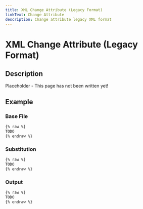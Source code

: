 ```yaml
---
title: XML Change Attribute (Legacy Format)
linkText: Change Attribute
description: Change attribute legacy XML format
---
```


# XML Change Attribute (Legacy Format)

## Description

Placeholder - This page has not been written yet!

## Example

### Base File

```XML
{% raw %}
TODO
{% endraw %}
```

### Substitution

```XML
{% raw %}
TODO
{% endraw %}
```

### Output

```XML
{% raw %}
TODO
{% endraw %}
```
